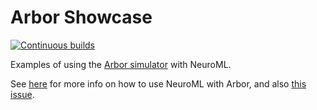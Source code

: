 # Arbor Showcase

[![Continuous builds](https://github.com/OpenSourceBrain/ArborShowcase/actions/workflows/omv-ci.yml/badge.svg)](https://github.com/OpenSourceBrain/ArborShowcase/actions/workflows/omv-ci.yml)

Examples of using the [Arbor simulator](https://github.com/arbor-sim/arbor) with NeuroML. 

See [here](https://docs.neuroml.org/Userdocs/Software/Tools/Arbor.html) for more info on how to use NeuroML with Arbor, and also [this issue](https://github.com/NeuroML/NeuroML2/issues/144). 


